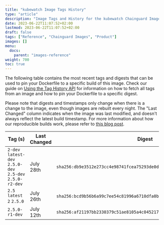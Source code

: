 ```yaml
---
title: "kubewatch Image Tags History"
type: "article"
description: "Image Tags and History for the kubewatch Chainguard Image"
date: 2023-06-22T11:07:52+02:00
lastmod: 2023-06-22T11:07:52+02:00
draft: false
tags: ["Reference", "Chainguard Images", "Product"]
images: []
menu:
  docs:
    parent: "images-reference"
weight: 700
toc: true
---
```


The following table contains the most recent tags and digests that can be used to pin your Dockerfile to a specific build of this image. Check our guide on [Using the Tag History API](/chainguard/chainguard-images/using-the-tag-history-api/) for information on how to fetch all tags from an image and how to pin your Dockerfile to a specific digest.

Please note that digests and timestamps only change when there is a change to the image, even though images are rebuilt every night. The "Last Changed" column indicates when the image was last modified, and doesn't always reflect the latest build timestamp. For more information about how our reproducible builds work, please refer to [this blog post](https://www.chainguard.dev/unchained/reproducing-chainguards-reproducible-image-builds).

| Tag (s)                                                    | Last Changed | Digest                                                                    |
|------------------------------------------------------------|--------------|---------------------------------------------------------------------------|
|  `2-dev` `latest-dev` `2.5.0-dev` `2.5-dev` `2.5.0-r2-dev` | July 28th    | `sha256:db9e3512e273cc4e98741fcea75293de0d4bba868f70a5700442ff272ae9a381` |
|  `2.5` `latest` `2` `2.5.0`                                | July 26th    | `sha256:bcd9b56b6a99c7ee54c81996a6710dfa0bd1bd7aa6c9be5e3abcb08e83d64ee2` |
|  `2.5.0-r1-dev`                                            | July 12th    | `sha256:af21197bb2330379c51ae8105a4c0452174581f31bbd0e86be84cc89dbfd0562` |

